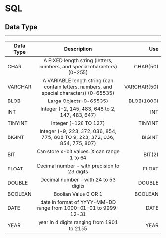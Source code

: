 # SQL
## Data Type
---
| Data Type                          | Description                                                |  Use                                     
| ----------|:-----------------------------------------------------------------------------------------:| ---------------------------:| 
| CHAR      | A FIXED length string (letters, numbers, and special characters) (0-255)                  |         CHAR(50)            |
| VARCHAR   | A VARIABLE length string (can contain letters, numbers, and special characters) (0-65535) |         VARCHAR(50)         |
| BLOB      |  Large Objects (0-65535)                                                                  |           BLOB(1000)         |
| INT       |  Integer (-2, 145, 483, 648 to 2, 147,  483,  647)                                        |           INT                |
| TINYINT   |  Integer (-128 TO 127)                                                                    |           TINYINT            |
| BIGINT   |  Integer (-9, 223, 372, 036, 854, 775, 808 TO 9, 223, 372, 036, 854, 775, 807)             |           BIGINT            |
| BIT     |  Can store x-bit values. X can range 1 to 64                                                |           BIT(2)            |
| FLOAT   |  Decimal number - with precision to 23 digits                                               |           FLOAT            |
| DOUBLE   |  Decimal number - with 24 to 53 digits                                                     |          DOUBLE            |
| BOOLEAN   |  Boolian Value 0 OR 1                                                                     |         BOOLEAN            |
| DATE   |  date in format of YYYY-MM-DD range from 1000-01-01 to 9999-12-31                            |          DATE            |
| YEAR   |  year in 4 digits  ranging from 1901 to 2155                                                 |          YEAR            |

